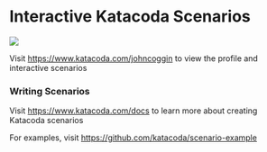 # Interactive Katacoda Scenarios

[![](http://shields.katacoda.com/katacoda/johncoggin/count.svg)](https://www.katacoda.com/johncoggin "Get your profile on Katacoda.com")

Visit https://www.katacoda.com/johncoggin to view the profile and interactive scenarios

### Writing Scenarios
Visit https://www.katacoda.com/docs to learn more about creating Katacoda scenarios

For examples, visit https://github.com/katacoda/scenario-example
